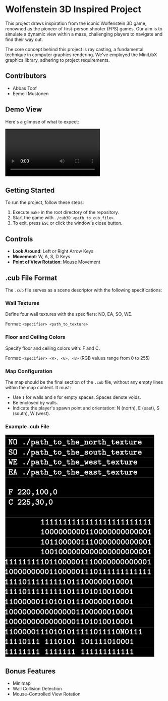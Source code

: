 # Wolfenstein 3D Inspired Project

This project draws inspiration from the iconic Wolfenstein 3D game, renowned as the pioneer of first-person shooter (FPS) games. Our aim is to simulate a dynamic view within a maze, challenging players to navigate and find their way out.

The core concept behind this project is ray casting, a fundamental technique in computer graphics rendering. We've employed the MiniLibX graphics library, adhering to project requirements.

## Contributors

- Abbas Toof
- Eemeli Mustonen

## Demo View

Here's a glimpse of what to expect:

![Demo View](video.mp4)

## Getting Started

To run the project, follow these steps:

1. Execute `make` in the root directory of the repository.
2. Start the game with `./cub3D <path_to_cub_file>`.
3. To exit, press `ESC` or click the window's close button.

## Controls

- **Look Around**: Left or Right Arrow Keys
- **Movement**: W, A, S, D Keys
- **Point of View Rotation**: Mouse Movement

## .cub File Format

The `.cub` file serves as a scene descriptor with the following specifications:

### Wall Textures

Define four wall textures with the specifiers: NO, EA, SO, WE.

Format: `<specifier> <path_to_texture>`

### Floor and Ceiling Colors

Specify floor and ceiling colors with: F and C.

Format: `<specifier> <R>, <G>, <B>` (RGB values range from 0 to 255)

### Map Configuration

The map should be the final section of the `.cub` file, without any empty lines within the map content. It must:

- Use `1` for walls and `0` for empty spaces. Spaces denote voids.
- Be enclosed by walls.
- Indicate the player's spawn point and orientation: N (north), E (east), S (south), W (west).

### Example .cub File

![Example Map](map.png)

## Bonus Features

- Minimap
- Wall Collision Detection
- Mouse-Controlled View Rotation
